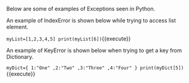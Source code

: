 Below are some of examples of Exceptions seen in Python.

An example of IndexError is shown below while trying to access list element.

`
myList=[1,2,3,4,5]
print(myList[6])
`{{execute}}

An example of KeyError is shown below when trying to get a key from Dictionary.

`
myDict={
        1:"One"
       ,2:"Two"
       ,3:"Three"
       ,4:"Four"
       }
print(myDict[5])
`{{execute}}

